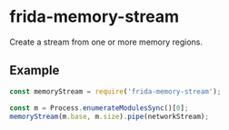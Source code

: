 # frida-memory-stream

Create a stream from one or more memory regions.

## Example

```js
const memoryStream = require('frida-memory-stream');

const m = Process.enumerateModulesSync()[0];
memoryStream(m.base, m.size).pipe(networkStream);
```
